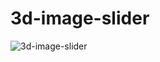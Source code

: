 # 3d-image-slider

![3d-image-slider](https://github.com/lucasrenandev/3d-image-slider/assets/97764446/43dfa19c-9e21-4c75-a2ab-df24296df4bf)
